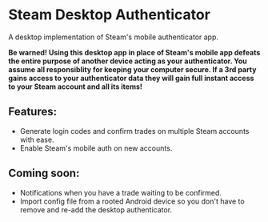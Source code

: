 # Steam Desktop Authenticator
A desktop implementation of Steam's mobile authenticator app.

**Be warned! Using this desktop app in place of Steam's mobile app defeats the entire purpose of another device acting as your authenticator. You assume all responsiblity for keeping your computer secure. If a 3rd party gains access to your  authenticator data they will gain full instant access to your Steam account and all its items!**

## Features:
- Generate login codes and confirm trades on multiple Steam accounts with ease.
- Enable Steam's mobile auth on new accounts.

## Coming soon:
- Notifications when you have a trade waiting to be confirmed.
- Import config file from a rooted Android device so you don't have to remove and re-add the desktop authenticator.

